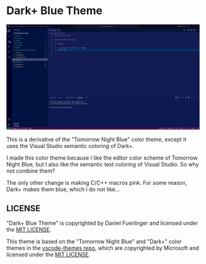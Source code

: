 # Dark+ Blue Theme

![Dark+ Blue Theme](images/screenshot.png "Dark+ Blue Theme")

This is a derivative of the "Tomorrow Night Blue" color theme, except it uses the Visual Studio semantic coloring of Dark+.

I made this color theme because I like the editor color scheme of Tomorrow Night Blue, but I also like the semantic text coloring of Visual Studio. So why not combine them?

The only other change is making C/C++ macros pink. For some reason, Dark+ makes them blue, which I do not like...

## LICENSE

"Dark+ Blue Theme" is copyrighted by Daniel Fuerlinger and licensed under the [MIT LICENSE](LICENSE.txt#L1).

This theme is based on the "Tomorrow Night Blue" and "Dark+" color themes in the [vscode-themes repo](https://github.com/microsoft/vscode-themes), which are copyrighted by Microsoft and licensed under the [MIT LICENSE](LICENSE.txt#L25).
